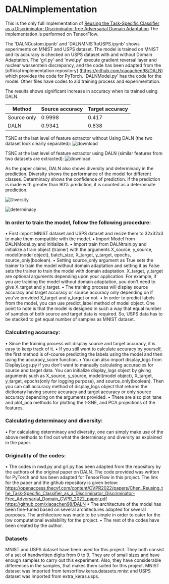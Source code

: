 # DALNimplementation
This is the only full implementation of [Reusing the Task-Specific Classifier as a Discriminator: Discriminator-free Adversarial Domain Adaptation](https://openaccess.thecvf.com/content/CVPR2022/html/Chen_Reusing_the_Task-Specific_Classifier_as_a_Discriminator_Discriminator-Free_Adversarial_Domain_CVPR_2022_paper.html) The implementation is performed on TensorFlow.

The 'DALNCustom.ipynb' and 'DALNMNISTtoUSPS.ipynb' shows experiments on MNIST and USPS dataset. The model is trained on MNIST and its accuracy is checked on USPS dataset with and without Domain Adaptation. The 'grl.py' and 'nwd.py' execute gradient reversal layer and nuclear wasserstein discrepancy, and the code has been adapted from the [official implementation repository] (https://github.com/xiaoachen98/DALN) which provides the code for PyTorch. 'DALNModel.py' has the code for the model. Other files have codes to aid training process and experimentation.

The results shows significant increase in accuracy when its trained using DALN.

|Method|Source accuracy|Target accuracy|
|-----|----------------|---------------|
|Source only|0.9998|0.417|
|DALN|0.9341|0.838|

TSNE at the last level of feature extractor without Using DALN (the two dataset look clearly separated):
![download](https://github.com/thenoobcoderr/DALNimplementation/assets/139956609/acdaf4fc-2fd7-4479-b3f8-f1a4aad53783)

TSNE at the last level of feature extractor using DALN (similar features from two datasets are extracted):
![download](https://github.com/thenoobcoderr/DALNimplementation/assets/139956609/d31ee3e1-92c7-48ba-8a47-b1e76751ca3a)

As the paper claims, DALN also shows diversity and determinacy in the prediction. Diversity shows the performance of the model for different classes. Determinacy shows the confidence of prediction. If the prediction is made with greater than 90% prediction, it is counted as a determinate prediction.

![Diversity](https://github.com/thenoobcoderr/DALNimplementation/assets/139956609/814aaa46-f36d-43db-a8c6-a138d73b33bd)


![determinacy](https://github.com/thenoobcoderr/DALNimplementation/assets/139956609/6cae349a-e86f-4d44-be34-b2806113cfb7)



### In order to train the model, follow the following procedure:
•	First import MNIST dataset and USPS dataset and resize them to 32x32x3 to make them compatible with the model.
•	Import Model from DALNModel.py and initialize it.
•	Import train from DALNtrain.py and initialize a train object (trainer) with the arguments X_source,  y_source, model(model object), batch_size, X_target, y_target, epochs, source_only(boolean).
•	Setting source_only argument as True sets the trainer to train the model without domain adaptation and setting it as False sets the trainer to train the model with domain adaptation. X_target, y_target are optional arguments depending upon your application. For example, if you are training the model without domain adaptation, you don't need to give X_target and y_target.
•	The training process will display source accuracy and target accuracy or source accuracy only depending on if you've provided X_target and y_target or not.
•	In order to predict labels from the model, you can use predict_label method of model object.
One point to note is that the model is designed in such a way that equal number of samples of both source and target data is required. So, USPS data has to be stacked to get equal number of samples as MNIST dataset.

### Calculating accuracy:
•	Since the training process will display source and target accuracy, it is easy to keep track of it.
•	If you still want to calculate accuracy by yourself, the first method is of-course predicting the labels using the model and then using the accuracy_score function.
•	You can also import display_logs from DisplayLogs.py if you don't want to manually calculating accuracies for source and target data. You can initialize display_logs object by giving arguments such as X_source,  y_source, model(model object), X_target, y_target, epochs(only for logging purpose), and source_only(boolean). Then you can call accuracy method of display_logs object that returns the dictionary having source accuracy and target accuracy or only source accuracy depending on the arguments provided.
•	There are also plot_tsne and plot_pca methods for plotting the t-SNE, and PCA projections of the features.
### Calculating determinacy and diversity:
•	For calculating determinacy and diversity, one can simply make use of the above methods to find out what the determinacy and diversity as explained in the paper.
### Originality of the codes:
•	The codes in nwd.py and grl.py has been adapted from the repository by the authors of the original paper on DALN. The code provided was written for PyTorch and has been adapted for TensorFlow in this project. The link for the paper and the github repository is given below:
https://openaccess.thecvf.com/content/CVPR2022/papers/Chen_Reusing_the_Task-Specific_Classifier_as_a_Discriminator_Discriminator-Free_Adversarial_Domain_CVPR_2022_paper.pdf
https://github.com/xiaoachen98/DALN
•	The architecture of the model has been fine-tuned based on several architectures adapted for several purposes. The architecture was made to be simple in order to cater for the low computational availability for the project.
•	The rest of the codes have been created by the author.
### Datasets
MNIST and USPS dataset have been used for this project. They both consist of a set of handwritten digits from 0 to 9. They are of small sizes and have enough samples to carry out this experiment. Also, they have considerable differences in the samples, that makes them suited for this project. MNIST dataset was imported from tensorflow.keras.datasets.mnist and USPS dataset was imported from extra_keras.usps.

